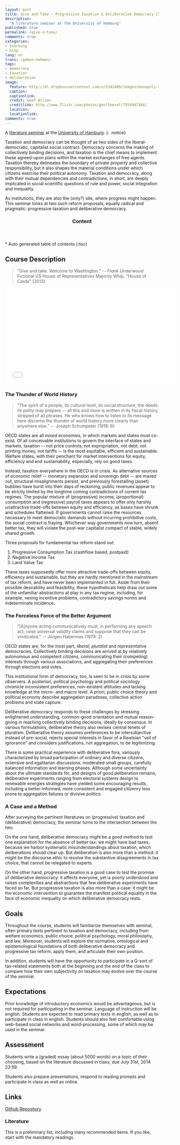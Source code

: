 ```yaml
---
layout: post
title: Give and Take – Progressive Taxation & Deliberative Democracy (Seminar)
description:
  "A literature seminar at the University of Hamburg"
published: true
permalink: /give-n-take/
comments: true
categories:
- teaching
- blog
lang: en
trans: /geben-nehmen/
tags:
- democracy
- taxation
- deliberation
image:
  feature: http://dl.dropboxusercontent.com/u/5341489/images/monopoly-real-life_crop.jpg
  caption:
  captionlink:
  credit: Geof Wilson
  creditlink: http://www.flickr.com/photos/geoftheref/7554947366/
  location:
  locationlink:
comments: true
---
```


A [literature seminar](https://www.stine.uni-hamburg.de/scripts/mgrqispi.dll?APPNAME=CampusNet&PRGNAME=COURSEDETAILS&ARGUMENTS=-N000000000000001,-N000413,-N0,-N352425125338779,-N352425125317780,-N0,-N0,-N0) at the [University of Hamburg](http://www.uni-hamburg.de/).
{: .notice}

Taxation and democracy can be thought of as two sides of the liberal-democratic, capitalist social contract:
Democracy concerns the making of collectively binding decisions, and taxation is the chief means to implement these agreed-upon plans within the market exchanges of free agents.
Taxation thereby delineates the boundary of private property and collective responsibility, but it also shapes the material conditions under which citizens exercise their political autonomy.
Taxation and democracy, along with their mutual dependencies and contradictions, in short, are deeply implicated in social scientific questions of rule and power, social integration and inequality.

As institutions, they are also the (only?) site, where progress might happen. This seminar looks at two such reform proposals, equally radical and pragmatic:
progressive taxation and deliberative democracy.

<!--more-->

<section id="table-of-contents" class="toc">
  <header>
    <h3>Content</h3>
  </header>
<div id="drawer" markdown="1">
*  Auto generated table of contents
{:toc}
</div>
</section><!-- /#table-of-contents -->


## Course Description

> "Give and take. Welcome to Washington."
> -- *Frank Underwood* Fictional US House of Representatives Majority Whip, "House of Cards" (2013)

<iframe width="560" height="315" src="//www.youtube.com/embed/ULwUzF1q5w4" frameborder="0"> </iframe>


### The Thunder of World History

> "The spirit of a people, its cultural level, its social structure, the deeds its polity may prepare -- all this and more is written in its fiscal history, stripped of all phrases.
> He who knows how to listen to its message here discerns the thunder of world history more clearly than anywhere else."
> -- Joseph Schumpeter (1918: 6)

OECD states are all *mixed* economies, in which markets and states must co-exist.
Of all conceivable institutions to govern the interface of states and markets, taxation -- not price controls, not expropriation, not debt, not printing money, not tariffs -- is the most equitable, efficient and sustainable.
Welfare states, with their penchant for market interventions for equity, efficiency and and sustainability, especially, rely on good taxes.

Instead, taxation everywhere in the OECD is in crisis.
As alternative sources of economic relief -- monetary expansion and sovereign debt -- are maxed out, structural misalignments persist, and previously forestalling (asset) bubbles have burst into their days of reckoning, public revenues appear to be strictly limited by the longtime coming contradictions of current tax regimes.
The popular mixture of (progressive) income, (proportional) consumption and (regressive) payroll taxes appears to offer only harshly unattractive trade-offs between equity and efficiency, as bases have shrunk and schedules flattened.
If governments cannot raise the resources necessary to meet democratic demands without incurring prohibitive costs, the social contract is fraying.
Whichever way governments now turn, absent better tax, they will violate the post-war capitalist compact of stable, widely shared growth.

Three proposals for fundamental tax reform stand out:

1. Progressive Consumption Tax (cashflow based, postpaid)
2. Negative Income Tax
3. Land Value Tax

These taxes supposedly offer more attractive trade-offs between equity, efficiency and sustainable, but they are hardly mentioned in the mainstream of tax reform, and have never been implemented in full.
Aside from their possible desirability and feasibility, these hypotheticals help draw out some of the unfamiliar abstractions at play in any tax regime, including, for example, vexing incentive problems, contradictory savings norms and indeterminate incidence.


### The Forceless Force of the Better Argument

> "[A]nyone acting communicatively must, in performing any speech act, raise universal validity claims and suppose that they can be vindicated."
> -- Jürgen Habermas (1979: 2)

OECD states are, for the most part, *liberal*, *pluralist* and *representative* democracies.
Collectively binding decisions are arrived at by relatively autonomous and competent citizens, communicating their (competing) interests through various associations, and aggregating their preferences through elections and votes.

This institutional form of democracy, too, is seen to be in crisis by some observers.
A posteriori, political psychology and political sociology chronicle inconsistent preferences, non-existent attitudes and lacking knowledge at the micro- and macro level.
A priori, public choice theory and political economy describe aggregation paradoxes, collective action problems and state capture.

Deliberative democracy responds to these challenges by stressing enlightened understanding, common-good orientation and mutual reason-giving in reaching collectively binding decisions, ideally by consensus.
In various formulations, deliberative theory also revises central tenets of pluralism.
Deliberative theory assumes preferences to be intersubjective instead of pre-social, rejects special interests in favor of a Rawlsian "veil of ignorance" and considers justifications, not aggregation, to be legitimizing.

There is some practical experience with deliberative fora, variously characterized by broad participation of ordinary and diverse citizens, extensive and egalitarian discussions, moderated small groups, carefully balanced information and learning phases.
Although some uncertainty about the ultimate standards for, and designs of good deliberation remains, deliberative experiments ranging from electoral systems design to renewable energies strategies have yielded some encouraging results, including a better-informed, more consistent and engaged citizenry less prone to aggregation failures or divisive politics.


### A Case and a Method

After surveying the pertinent literatures on (progressive) taxation and (deliberative) democracy, the seminar turns to the intersection between the two.

On the one hand, deliberative democracy might be a good method to test one explanation for the absence of better tax:
we might have bad taxes, because we harbor systematic misunderstandings about taxation, which deliberations should clear up.
But deliberation is also more than a method: it might be the discourse ethic to resolve the substantive disagreements in tax choice, that cannot be relegated to experts.

On the other hand, progressive taxation is a good case to test the promise of deliberative democracy:
it affects everyone, yet is poorly understood and raises complexities and abstractions that few deliberative experiments have faced so far.
But progressive taxation is also more than a case:
it might be the economic intervention to guarantee the manifest political equality in the face of economic inequality on which deliberative democracy rests.


## Goals

Throughout the course, students will familiarize themselves with seminal, often primary texts pertinent to taxation and democracy, including from welfare economics, public choice, political psychology, moral philosophy, and law.
Moreover, students will explore the normative, ontological and epistemological foundations of both deliberative democracy and progressive tax reform, apply them, and articulate their own position.

In addition, students will have the opportunity to participate in a Q-sort of tax-related statements both at the beginning and the end of the class to compare how their own subjectivity on taxation may evolve over the course of the seminar.


## Expectations

Prior knowledge of introductory economics would be advantageous, but is not required for participating in the seminar.
Language of instruction will be english.
Students are expected to read primary texts in english, as well as to participate in class in english.
Students should also feel comfortable using web-based social networks and word-processing, some of which may be used in the seminar.


## Assessment

Students write a (graded) essay (about 5000 words) on a topic of their choosing, based on the literature discussed in class, due July 31st, 2014 23:59.

Students also prepare presentations, respond to reading prompts and participate in class as well as online.


## Links

<div markdown="0">
 <a href="https://github.com/maxheld83/give-n-take">Github Repository</a>
</div>


### Literature

This is a preliminary list, including many recommended items.
If you like, start with the mandatory readings.

<script src="http://bibbase.org/show?bib=https%3A%2F%2Fraw.githubusercontent.com%2Fmaxheld83%2Fgive-n-take%2Fmaster%2Fgive-n-take_library.bib&jsonp=1&folding=1&group0=reading"></script>